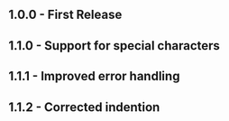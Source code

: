 ## 1.0.0 - First Release

## 1.1.0 - Support for special characters

## 1.1.1 - Improved error handling

## 1.1.2 - Corrected indention